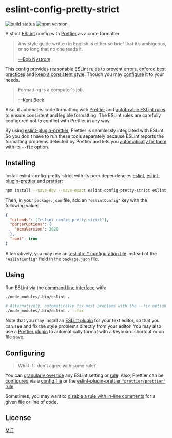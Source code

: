 # eslint-config-pretty-strict

[![build status](https://github.com/rtomrud/eslint-config-pretty-strict/workflows/build/badge.svg)](https://github.com/rtomrud/eslint-config-pretty-strict/actions?query=branch%3Amaster+workflow%3Abuild)
[![npm version](https://badgen.net/npm/v/eslint-config-pretty-strict)](https://www.npmjs.com/package/eslint-config-pretty-strict)

A strict [ESLint](https://eslint.org) config with [Prettier](https://prettier.io/) as a code formatter

> Any style guide written in English is either so brief that it’s ambiguous, or so long that no one reads it.
>
> [—Bob Nystrom](http://journal.stuffwithstuff.com/2015/09/08/the-hardest-program-ive-ever-written/)

This config provides reasonable ESLint rules to [prevent errors](https://eslint.org/docs/rules/#possible-errors), [enforce best practices](https://eslint.org/docs/rules/#best-practices) and [keep a consistent style](https://eslint.org/docs/rules/#stylistic-issues). Though you may [configure](#configuring) it to your needs.

> Formatting is a computer's job.
>
> [—Kent Beck](https://twitter.com/KentBeck/status/877970657086066688)

Also, it automates code formatting with [Prettier](https://prettier.io/docs/en/why-prettier.html) and [autofixable ESLint rules](https://eslint.org/docs/user-guide/command-line-interface#fixing-problems) to ensure consistent and legible formatting. The ESLint rules are carefully configured not to conflict with Prettier in any way.

By using [eslint-plugin-prettier](https://github.com/prettier/eslint-plugin-prettier), Prettier is seamlessly integrated with ESLint. So you don't have to run these tools separately because ESLint reports the formatting problems detected by Prettier and lets you [automatically fix them with its `--fix` option](https://eslint.org/docs/user-guide/command-line-interface#fix).

## Installing

Install eslint-config-pretty-strict with its peer dependencies [eslint](https://github.com/eslint/eslint), [eslint-plugin-prettier](https://github.com/prettier/eslint-plugin-prettier) and [prettier](https://github.com/prettier/prettier):

```bash
npm install --save-dev --save-exact eslint-config-pretty-strict eslint eslint-plugin-prettier prettier
```

Then, in your `package.json` file, add an `"eslintConfig"` key with the following value:

```json
{
  "extends": ["eslint-config-pretty-strict"],
  "parserOptions": {
    "ecmaVersion": 2020
  },
  "root": true
}
```

Alternatively, you may use an [.eslintrc.\* configuration file](https://eslint.org/docs/user-guide/configuring#configuration-file-formats) instead of the `"eslintConfig"` field in the `package.json` file.

## Using

Run ESLint via the [command line interface](https://eslint.org/docs/user-guide/command-line-interface) with:

```bash
./node_modules/.bin/eslint .

# Alternatively, automatically fix most problems with the --fix option
./node_modules/.bin/eslint . --fix
```

Note that you may install an [ESLint plugin](https://eslint.org/docs/user-guide/integrations#editors) for your text editor, so that you can see and fix the style problems directly from your editor. You may also use a [Prettier plugin](https://prettier.io/docs/en/editors.html) to automatically format with a keyboard shortcut or on file save.

## Configuring

> What if I don't agree with some rule?

You can [granularly override](https://eslint.org/docs/user-guide/configuring) any ESLint setting or [rule](https://eslint.org/docs/user-guide/configuring#configuring-rules). Also, Prettier can be [configured](https://prettier.io/docs/en/options.html) via a [config file](https://prettier.io/docs/en/configuration.html) or the [eslint-plugin-prettier `"prettier/prettier"` rule](https://github.com/prettier/eslint-plugin-prettier#options).

Sometimes, you may want to [disable a rule with in-line comments](https://eslint.org/docs/user-guide/configuring#disabling-rules-with-inline-comments) for a given file or line of code.

## License

[MIT](./LICENSE)
